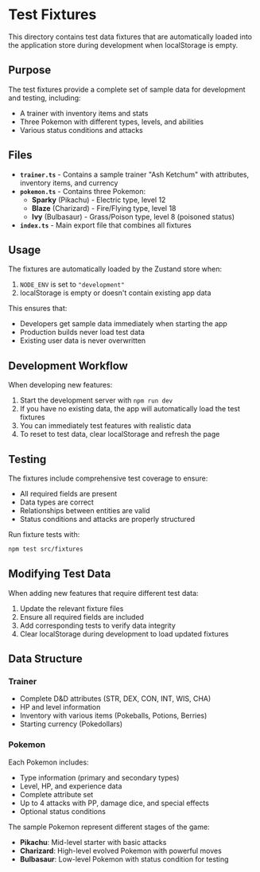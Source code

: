 # Test Fixtures

This directory contains test data fixtures that are automatically loaded into the application store during development when localStorage is empty.

## Purpose

The test fixtures provide a complete set of sample data for development and testing, including:

- A trainer with inventory items and stats
- Three Pokemon with different types, levels, and abilities
- Various status conditions and attacks

## Files

- **`trainer.ts`** - Contains a sample trainer "Ash Ketchum" with attributes, inventory items, and currency
- **`pokemon.ts`** - Contains three Pokemon:
  - **Sparky** (Pikachu) - Electric type, level 12
  - **Blaze** (Charizard) - Fire/Flying type, level 18
  - **Ivy** (Bulbasaur) - Grass/Poison type, level 8 (poisoned status)
- **`index.ts`** - Main export file that combines all fixtures

## Usage

The fixtures are automatically loaded by the Zustand store when:

1. `NODE_ENV` is set to `"development"`
2. localStorage is empty or doesn't contain existing app data

This ensures that:
- Developers get sample data immediately when starting the app
- Production builds never load test data
- Existing user data is never overwritten

## Development Workflow

When developing new features:

1. Start the development server with `npm run dev`
2. If you have no existing data, the app will automatically load the test fixtures
3. You can immediately test features with realistic data
4. To reset to test data, clear localStorage and refresh the page

## Testing

The fixtures include comprehensive test coverage to ensure:
- All required fields are present
- Data types are correct
- Relationships between entities are valid
- Status conditions and attacks are properly structured

Run fixture tests with:
```bash
npm test src/fixtures
```

## Modifying Test Data

When adding new features that require different test data:

1. Update the relevant fixture files
2. Ensure all required fields are included
3. Add corresponding tests to verify data integrity
4. Clear localStorage during development to load updated fixtures

## Data Structure

### Trainer
- Complete D&D attributes (STR, DEX, CON, INT, WIS, CHA)
- HP and level information
- Inventory with various items (Pokeballs, Potions, Berries)
- Starting currency (Pokedollars)

### Pokemon
Each Pokemon includes:
- Type information (primary and secondary types)
- Level, HP, and experience data
- Complete attribute set
- Up to 4 attacks with PP, damage dice, and special effects
- Optional status conditions

The sample Pokemon represent different stages of the game:
- **Pikachu**: Mid-level starter with basic attacks
- **Charizard**: High-level evolved Pokemon with powerful moves
- **Bulbasaur**: Low-level Pokemon with status condition for testing
